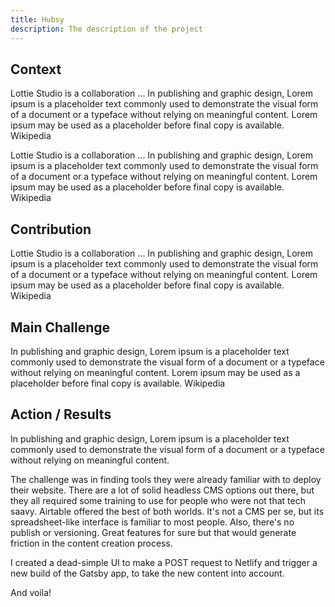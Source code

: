 ```yaml
---
title: Hubsy
description: The description of the project
---
```


## Context

Lottie Studio is a collaboration ... In publishing and graphic design, Lorem ipsum is a placeholder text commonly used to demonstrate the visual form of a document or a typeface without relying on meaningful content. Lorem ipsum may be used as a placeholder before final copy is available. Wikipedia

Lottie Studio is a collaboration ... In publishing and graphic design, Lorem ipsum is a placeholder text commonly used to demonstrate the visual form of a document or a typeface without relying on meaningful content. Lorem ipsum may be used as a placeholder before final copy is available. Wikipedia

## Contribution

Lottie Studio is a collaboration ... In publishing and graphic design, Lorem ipsum is a placeholder text commonly used to demonstrate the visual form of a document or a typeface without relying on meaningful content. Lorem ipsum may be used as a placeholder before final copy is available. Wikipedia

## Main Challenge

In publishing and graphic design, Lorem ipsum is a placeholder text commonly used to demonstrate the visual form of a document or a typeface without relying on meaningful content.
Lorem ipsum may be used as a placeholder before final copy is available. Wikipedia

## Action / Results

In publishing and graphic design, Lorem ipsum is a placeholder text commonly used to demonstrate the visual form of a document or a typeface without relying on meaningful content.

The challenge was in finding tools they were already familiar with to deploy their website.
There are a lot of solid headless CMS options out there, but they all required some training to use for people who were not that tech saavy. Airtable offered the best of both worlds. It's not a CMS per se, but its spreadsheet-like interface is familiar to most people. Also, there's no publish or versioning. Great features for sure but that would generate friction in the content creation process.

I created a dead-simple UI to make a POST request to Netlify and trigger a new build of the Gatsby app, to take the new content into account.

And voila!
